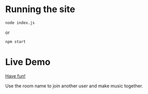 # Running the site
```bash
node index.js
```
or 
```bash
npm start
```

# Live Demo
[Have fun!](https://konposer.glitch.me/)

Use the room name to join another user and make music together.